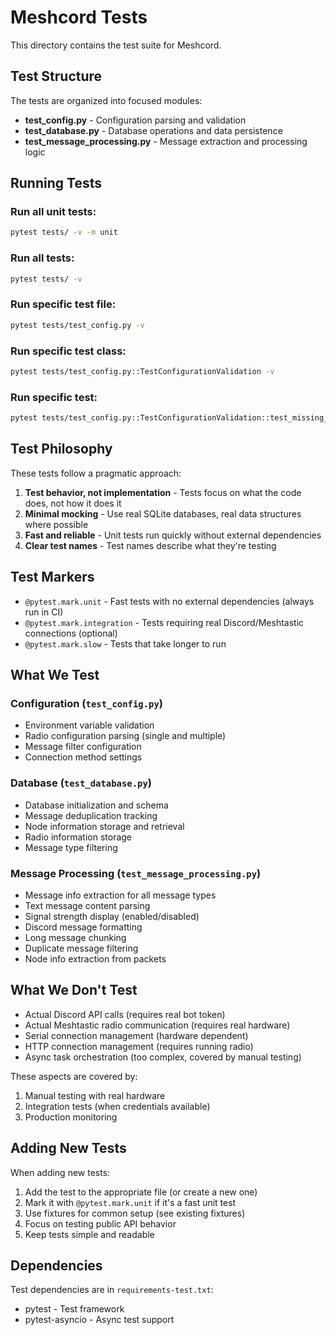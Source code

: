 # Meshcord Tests

This directory contains the test suite for Meshcord.

## Test Structure

The tests are organized into focused modules:

- **test_config.py** - Configuration parsing and validation
- **test_database.py** - Database operations and data persistence
- **test_message_processing.py** - Message extraction and processing logic

## Running Tests

### Run all unit tests:
```bash
pytest tests/ -v -m unit
```

### Run all tests:
```bash
pytest tests/ -v
```

### Run specific test file:
```bash
pytest tests/test_config.py -v
```

### Run specific test class:
```bash
pytest tests/test_config.py::TestConfigurationValidation -v
```

### Run specific test:
```bash
pytest tests/test_config.py::TestConfigurationValidation::test_missing_discord_token -v
```

## Test Philosophy

These tests follow a pragmatic approach:

1. **Test behavior, not implementation** - Tests focus on what the code does, not how it does it
2. **Minimal mocking** - Use real SQLite databases, real data structures where possible
3. **Fast and reliable** - Unit tests run quickly without external dependencies
4. **Clear test names** - Test names describe what they're testing

## Test Markers

- `@pytest.mark.unit` - Fast tests with no external dependencies (always run in CI)
- `@pytest.mark.integration` - Tests requiring real Discord/Meshtastic connections (optional)
- `@pytest.mark.slow` - Tests that take longer to run

## What We Test

### Configuration (`test_config.py`)
- Environment variable validation
- Radio configuration parsing (single and multiple)
- Message filter configuration
- Connection method settings

### Database (`test_database.py`)
- Database initialization and schema
- Message deduplication tracking
- Node information storage and retrieval
- Radio information storage
- Message type filtering

### Message Processing (`test_message_processing.py`)
- Message info extraction for all message types
- Text message content parsing
- Signal strength display (enabled/disabled)
- Discord message formatting
- Long message chunking
- Duplicate message filtering
- Node info extraction from packets

## What We Don't Test

- Actual Discord API calls (requires real bot token)
- Actual Meshtastic radio communication (requires real hardware)
- Serial connection management (hardware dependent)
- HTTP connection management (requires running radio)
- Async task orchestration (too complex, covered by manual testing)

These aspects are covered by:
1. Manual testing with real hardware
2. Integration tests (when credentials available)
3. Production monitoring

## Adding New Tests

When adding new tests:

1. Add the test to the appropriate file (or create a new one)
2. Mark it with `@pytest.mark.unit` if it's a fast unit test
3. Use fixtures for common setup (see existing fixtures)
4. Focus on testing public API behavior
5. Keep tests simple and readable

## Dependencies

Test dependencies are in `requirements-test.txt`:
- pytest - Test framework
- pytest-asyncio - Async test support
